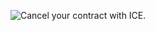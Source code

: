 ![Cancel your contract with ICE.](https://raw.githubusercontent.com/xdesro/xdesro/master/cancel-your-contract.jpg)